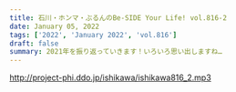 ```yaml
---
title: 石川・ホンマ・ぶるんのBe-SIDE Your Life! vol.816-2
date: January 05, 2022
tags: ['2022', 'January 2022', 'vol.816']
draft: false
summary: 2021年を振り返っていきます！いろいろ思い出しますね…
---
```


http://project-phi.ddo.jp/ishikawa/ishikawa816_2.mp3
